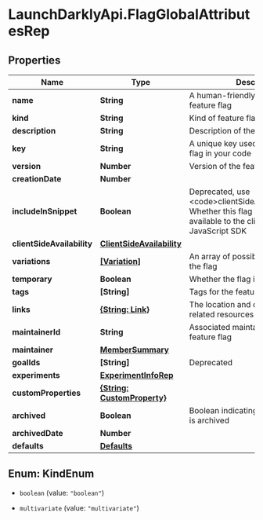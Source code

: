 # LaunchDarklyApi.FlagGlobalAttributesRep

## Properties

Name | Type | Description | Notes
------------ | ------------- | ------------- | -------------
**name** | **String** | A human-friendly name for the feature flag | 
**kind** | **String** | Kind of feature flag | 
**description** | **String** | Description of the feature flag | [optional] 
**key** | **String** | A unique key used to reference the flag in your code | 
**version** | **Number** | Version of the feature flag | 
**creationDate** | **Number** |  | 
**includeInSnippet** | **Boolean** | Deprecated, use &lt;code&gt;clientSideAvailability&lt;/code&gt;. Whether this flag should be made available to the client-side JavaScript SDK | [optional] 
**clientSideAvailability** | [**ClientSideAvailability**](ClientSideAvailability.md) |  | [optional] 
**variations** | [**[Variation]**](Variation.md) | An array of possible variations for the flag | 
**temporary** | **Boolean** | Whether the flag is a temporary flag | 
**tags** | **[String]** | Tags for the feature flag | 
**links** | [**{String: Link}**](Link.md) | The location and content type of related resources | 
**maintainerId** | **String** | Associated maintainerId for the feature flag | [optional] 
**maintainer** | [**MemberSummary**](MemberSummary.md) |  | [optional] 
**goalIds** | **[String]** | Deprecated | [optional] 
**experiments** | [**ExperimentInfoRep**](ExperimentInfoRep.md) |  | 
**customProperties** | [**{String: CustomProperty}**](CustomProperty.md) |  | 
**archived** | **Boolean** | Boolean indicating if the feature flag is archived | 
**archivedDate** | **Number** |  | [optional] 
**defaults** | [**Defaults**](Defaults.md) |  | [optional] 



## Enum: KindEnum


* `boolean` (value: `"boolean"`)

* `multivariate` (value: `"multivariate"`)




